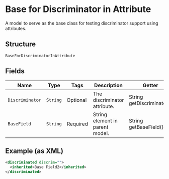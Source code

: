 
# Base for Discriminator in Attribute

A model to serve as the base class for testing discriminator support using attributes.

## Structure

`BaseForDiscriminatorInAttribute`

## Fields

| Name | Type | Tags | Description | Getter | Setter |
|  --- | --- | --- | --- | --- | --- |
| `Discriminator` | `String` | Optional | The discriminator attribute. | String getDiscriminator() | setDiscriminator(String discriminator) |
| `BaseField` | `String` | Required | String element in parent model. | String getBaseField() | setBaseField(String baseField) |

## Example (as XML)

```xml
<discriminated discrim="">
  <inherited>Base Field2</inherited>
</discriminated>
```


